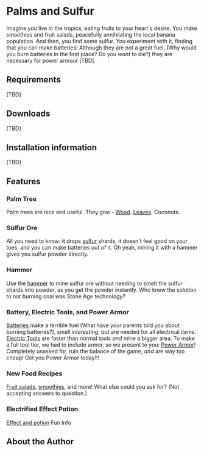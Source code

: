 # Palms and Sulfur

Imagine you live in the tropics, eating fruits to your heart's 
desire. You make smoothies and fruit salads, peacefully annihilating
the local banana population.  And then, you find some sulfur. You 
experiment with it, finding that you can make batteries! Although 
they are not a great fuel, (Why would you burn batteries in the first
place? Do you _want_ to die?) they are necessary for power armour [TBD]. 

## Requirements

[TBD]

## Downloads

[TBD]

## Installation information

[TBD]

## Features

### Palm Tree

Palm trees are nice and useful. They give -
[Wood](docs/palm). 
[Leaves](docs/palm).
Coconuts.

### Sulfur Ore

All you need to know: it drops [sulfur](docs/sulfur.md) shards, it doesn't feel good on
your toes, and you can make batteries out of it. Oh yeah, mining it
with a hammer gives you sulfur powder directly.

### Hammer
Use the [hammer](docs/hammer.md) to mine sulfur ore without needing to smelt the sulfur
shards into powder, as you get the powder instantly. Who knew the 
solution to not burning coal was Stone Age technology?

### Battery, Electric Tools, and Power Armor
[Batteries](docs/electric_stuff.md) make a terrible fuel (What have your parents told you about burning 
batteries?), smell _interesting_, but are needed for all electrical 
items. [Electric Tools](docs/electric_stuff.md) are faster than normal tools _and_ mine a bigger area. To make a full 
tool tier, we had to include armor, so we present to you: [Power Armor](docs/electric_stuff.md)! Completely unasked for,
ruin the balance of the game, _and_ are way too cheap! Get you Power Armor today!!!

### New Food Recipes
[Fruit salads](docs/food.md), [smoothies](docs/food.md), and more! What else could you ask for? 
(Not accepting answers to question.) 

### Electrified Effect Potion
[Effect and potion](docs/electrified_effect.md) Fun Info

## About the Author

